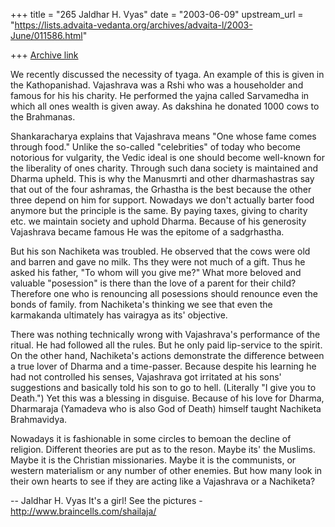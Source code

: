 +++
title = "265 Jaldhar H. Vyas"
date = "2003-06-09"
upstream_url = "https://lists.advaita-vedanta.org/archives/advaita-l/2003-June/011586.html"

+++
[Archive link](https://lists.advaita-vedanta.org/archives/advaita-l/2003-June/011586.html)

We recently discussed the necessity of tyaga.  An example of this is given
in the Kathopanishad.  Vajashrava was a Rshi who was a householder and
famous for his his charity.  He performed the yajna called Sarvamedha in
which all ones wealth is given away.  As dakshina he donated 1000 cows to
the Brahmanas.

Shankaracharya explains that Vajashrava means "One whose fame comes
through food."  Unlike the so-called "celebrities" of today who become
notorious for vulgarity, the Vedic ideal is one should become well-known
for the liberality of ones charity.  Through such dana society is
maintained and Dharma upheld.  This is why the Manusmrti and other
dharmashastras say that out of the four ashramas, the Grhastha is the best
because the other three depend on him for support.  Nowadays we don't
actually barter food anymore but the principle is the same.  By paying
taxes, giving to charity etc. we maintain society and uphold Dharma.
Because of his generosity Vajashrava became famous  He was the epitome of
a sadgrhastha.

But his son Nachiketa was troubled.  He observed that the cows were old
and barren and gave no milk.  Ths they were not much of a gift.  Thus he
asked his father, "To whom will you give me?"  What more beloved and
valuable "posession" is there than the love of a parent for their
child?  Therefore one who is renouncing all posessions should
renounce even the bonds of family.  from Nachiketa's thinking we see that
even the karmakanda ultimately has vairagya as its' objective.

There was nothing technically wrong with Vajashrava's performance of the
ritual.  He had followed all the rules.  But he only paid lip-service to
the spirit.  On the other hand, Nachiketa's actions demonstrate the
difference between a true lover of Dharma and a time-passer.  Because
despite his learning he had not controlled his senses, Vajashrava got
irritated at his sons' suggestions and basically told his son to go to
hell. (Literally "I give you to Death.")  Yet this was a blessing in
disguise. Because of his love for Dharma, Dharmaraja (Yamadeva who is
also God of Death) himself taught Nachiketa Brahmavidya.

Nowadays it is fashionable in some circles to bemoan the decline of
religion.  Different theories are put as to the reson.  Maybe its' the
Muslims.  Maybe it is the Christian missionaries.  Maybe it is the
communists, or western materialism or any number of other enemies.  But
how many look in their own hearts to see if they are acting like a
Vajashrava or a Nachiketa?


-- 
Jaldhar H. Vyas <jaldhar at braincells.com>
It's a girl! See the pictures - http://www.braincells.com/shailaja/

